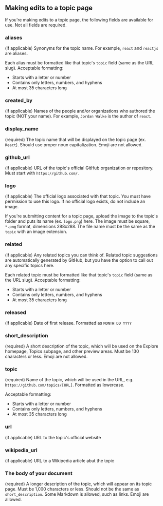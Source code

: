 ##  Making edits to a topic page

If you're making edits to a topic page, the following fields are available for use. Not all fields are required.

### aliases
(if applicable) Synonyms for the topic name. For example, `react` and `reactjs` are aliases.

Each alias must be formatted like that topic's `topic` field (same as the URL slug). Acceptable formatting:

* Starts with a letter or number
* Contains only letters, numbers, and hyphens
* At most 35 characters long

### created_by
(if applicable) Names of the people and/or organizations who authored the topic (NOT your name). For example, `Jordan Walke` is the author of `react`.

### display_name
(required) The topic name that will be displayed on the topic page (ex. `React`). Should use proper noun capitalization. Emoji are not allowed.

### github_url
(if applicable) URL of the topic's official GitHub organization or repository. Must start with `https://github.com/`.

### logo
(if applicable) The official logo associated with that topic. You must have permission to use this logo. If no official logo exists, do not include an image.

If you're submitting content for a topic page, upload the image to the topic's folder and puts its name (ex. `logo.png`) here. The image must be square, `*.png` format, dimensions 288x288. The file name must be the same as the `topic` with an image extension.

### related
(if applicable) Any related topics you can think of. Related topic suggestions are automatically generated by GitHub, but you have the option to call out any specific topics here.

Each related topic must be formatted like that topic's `topic` field (same as the URL slug). Acceptable formatting:

* Starts with a letter or number
* Contains only letters, numbers, and hyphens
* At most 35 characters long

### released
(if applicable) Date of first release. Formatted as `MONTH DD YYYY`

### short_description
(required) A short description of the topic, which will be used on the Explore homepage, Topics subpage, and other preview areas. Must be 130 characters or less. Emoji are not allowed.

### topic
(required) Name of the topic, which will be used in the URL, e.g. `https://github.com/topics/[URL]`. Formatted as lowercase.

Acceptable formatting:

* Starts with a letter or number
* Contains only letters, numbers, and hyphens
* At most 35 characters long

### url
(if applicable) URL to the topic's official website

### wikipedia_url
(if applicable) URL to a Wikipedia article abut the topic

### The body of your document
(required) A longer description of the topic, which will appear on its topic page. Must be 1,000 characters or less. Should not be the same as `short_description`. Some Markdown is allowed, such as links. Emoji are allowed.
